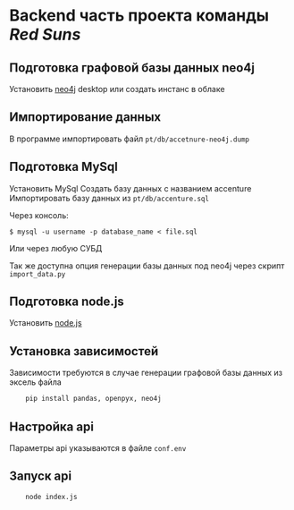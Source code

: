 # Backend часть проекта команды *Red Suns*

## Подготовка графовой базы данных neo4j

Установить [neo4j](https://neo4j.com/download/) desktop или создать инстанс в облаке 

## Импортирование данных

В программе импортировать файл `pt/db/accetnure-neo4j.dump`

## Подготовка MySql

Установить MySql
Создать базу данных с названием accenture
Импортировать базу данных из `pt/db/accenture.sql`

Через консоль:

`$ mysql -u username -p database_name < file.sql`

Или через любую СУБД

Так же доступна опция генерации базы данных под
neo4j через скрипт `import_data.py`

## Подготовка node.js

Установить [node.js](https://nodejs.org/en/)

## Установка зависимостей

Зависимости требуются в случае генерации графовой базы данных из эксель файла

```bash
    pip install pandas, openpyx, neo4j
```

## Настройка api

Параметры api указываются в файле `conf.env`

## Запуск api

```bash
    node index.js
```
